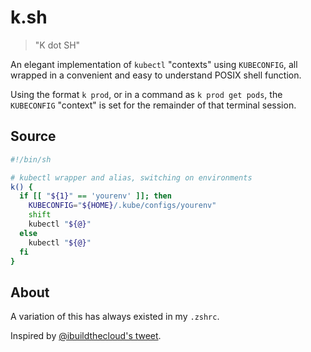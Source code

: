 # k.sh

> "K dot SH"

An elegant implementation of `kubectl` "contexts" using `KUBECONFIG`,
all wrapped in a convenient and easy to understand POSIX shell function.

Using the format `k prod`, or in a command as `k prod get pods`, the
`KUBECONFIG` "context" is set for the remainder of that terminal session.

## Source

```sh
#!/bin/sh

# kubectl wrapper and alias, switching on environments
k() {
  if [[ "${1}" == 'yourenv' ]]; then
    KUBECONFIG="${HOME}/.kube/configs/yourenv"
    shift
    kubectl "${@}"
  else
    kubectl "${@}"
  fi
}
```

## About

A variation of this has always existed in my `.zshrc`.

Inspired by [@ibuildthecloud's tweet](https://twitter.com/ibuildthecloud/status/1303329978088484869).
